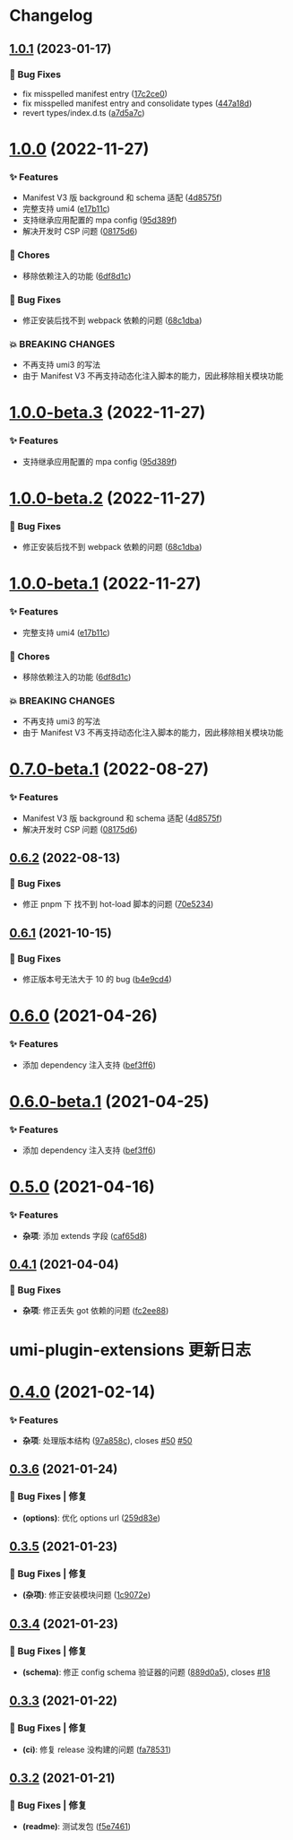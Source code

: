 # Changelog

## [1.0.1](https://github.com/arvinxx/umi-plugin-extensions/compare/v1.0.0...v1.0.1) (2023-01-17)

### 🐛 Bug Fixes

- fix misspelled manifest entry ([17c2ce0](https://github.com/arvinxx/umi-plugin-extensions/commit/17c2ce0))
- fix misspelled manifest entry and consolidate types ([447a18d](https://github.com/arvinxx/umi-plugin-extensions/commit/447a18d))
- revert types/index.d.ts ([a7d5a7c](https://github.com/arvinxx/umi-plugin-extensions/commit/a7d5a7c))

# [1.0.0](https://github.com/arvinxx/umi-plugin-extensions/compare/v0.6.2...v1.0.0) (2022-11-27)

### ✨ Features

- Manifest V3 版 background 和 schema 适配 ([4d8575f](https://github.com/arvinxx/umi-plugin-extensions/commit/4d8575f))
- 完整支持 umi4 ([e17b11c](https://github.com/arvinxx/umi-plugin-extensions/commit/e17b11c))
- 支持继承应用配置的 mpa config ([95d389f](https://github.com/arvinxx/umi-plugin-extensions/commit/95d389f))
- 解决开发时 CSP 问题 ([08175d6](https://github.com/arvinxx/umi-plugin-extensions/commit/08175d6))

### 🎫 Chores

- 移除依赖注入的功能 ([6df8d1c](https://github.com/arvinxx/umi-plugin-extensions/commit/6df8d1c))

### 🐛 Bug Fixes

- 修正安装后找不到 webpack 依赖的问题 ([68c1dba](https://github.com/arvinxx/umi-plugin-extensions/commit/68c1dba))

### 💥 BREAKING CHANGES

- 不再支持 umi3 的写法
- 由于 Manifest V3 不再支持动态化注入脚本的能力，因此移除相关模块功能

# [1.0.0-beta.3](https://github.com/arvinxx/umi-plugin-extensions/compare/v1.0.0-beta.2...v1.0.0-beta.3) (2022-11-27)

### ✨ Features

- 支持继承应用配置的 mpa config ([95d389f](https://github.com/arvinxx/umi-plugin-extensions/commit/95d389f))

# [1.0.0-beta.2](https://github.com/arvinxx/umi-plugin-extensions/compare/v1.0.0-beta.1...v1.0.0-beta.2) (2022-11-27)

### 🐛 Bug Fixes

- 修正安装后找不到 webpack 依赖的问题 ([68c1dba](https://github.com/arvinxx/umi-plugin-extensions/commit/68c1dba))

# [1.0.0-beta.1](https://github.com/arvinxx/umi-plugin-extensions/compare/v0.7.0-beta.1...v1.0.0-beta.1) (2022-11-27)

### ✨ Features

- 完整支持 umi4 ([e17b11c](https://github.com/arvinxx/umi-plugin-extensions/commit/e17b11c))

### 🎫 Chores

- 移除依赖注入的功能 ([6df8d1c](https://github.com/arvinxx/umi-plugin-extensions/commit/6df8d1c))

### 💥 BREAKING CHANGES

- 不再支持 umi3 的写法
- 由于 Manifest V3 不再支持动态化注入脚本的能力，因此移除相关模块功能

# [0.7.0-beta.1](https://github.com/arvinxx/umi-plugin-extensions/compare/v0.6.2...v0.7.0-beta.1) (2022-08-27)

### ✨ Features

- Manifest V3 版 background 和 schema 适配 ([4d8575f](https://github.com/arvinxx/umi-plugin-extensions/commit/4d8575f))
- 解决开发时 CSP 问题 ([08175d6](https://github.com/arvinxx/umi-plugin-extensions/commit/08175d6))

## [0.6.2](https://github.com/arvinxx/umi-plugin-extensions/compare/v0.6.1...v0.6.2) (2022-08-13)

### 🐛 Bug Fixes

- 修正 pnpm 下 找不到 hot-load 脚本的问题 ([70e5234](https://github.com/arvinxx/umi-plugin-extensions/commit/70e5234))

## [0.6.1](https://github.com/arvinxx/umi-plugin-extensions/compare/v0.6.0...v0.6.1) (2021-10-15)

### 🐛 Bug Fixes

- 修正版本号无法大于 10 的 bug ([b4e9cd4](https://github.com/arvinxx/umi-plugin-extensions/commit/b4e9cd4))

# [0.6.0](https://github.com/arvinxx/umi-plugin-extensions/compare/v0.5.0...v0.6.0) (2021-04-26)

### ✨ Features

- 添加 dependency 注入支持 ([bef3ff6](https://github.com/arvinxx/umi-plugin-extensions/commit/bef3ff6))

# [0.6.0-beta.1](https://github.com/arvinxx/umi-plugin-extensions/compare/v0.5.0...v0.6.0-beta.1) (2021-04-25)

### ✨ Features

- 添加 dependency 注入支持 ([bef3ff6](https://github.com/arvinxx/umi-plugin-extensions/commit/bef3ff6))

# [0.5.0](https://github.com/arvinxx/umi-plugin-extensions/compare/v0.4.1...v0.5.0) (2021-04-16)

### ✨ Features

- **杂项**: 添加 extends 字段 ([caf65d8](https://github.com/arvinxx/umi-plugin-extensions/commit/caf65d8))

## [0.4.1](https://github.com/arvinxx/umi-plugin-extensions/compare/v0.4.0...v0.4.1) (2021-04-04)

### 🐛 Bug Fixes

- **杂项**: 修正丢失 got 依赖的问题 ([fc2ee88](https://github.com/arvinxx/umi-plugin-extensions/commit/fc2ee88))

# umi-plugin-extensions 更新日志

# [0.4.0](https://github.com/arvinxx/umi-plugin-extensions/compare/v0.3.6...v0.4.0) (2021-02-14)

### ✨ Features

- **杂项**: 处理版本结构 ([97a858c](https://github.com/arvinxx/umi-plugin-extensions/commit/97a858c)), closes [#50](https://github.com/arvinxx/umi-plugin-extensions/issues/50) [#50](https://github.com/arvinxx/umi-plugin-extensions/issues/50)

## [0.3.6](https://github.com/arvinxx/umi-plugin-extensions/compare/v0.3.5...v0.3.6) (2021-01-24)

### 🐛 Bug Fixes | 修复

- **(options)**: 优化 options url ([259d83e](https://github.com/arvinxx/umi-plugin-extensions/commit/259d83e))

## [0.3.5](https://github.com/arvinxx/umi-plugin-extensions/compare/v0.3.4...v0.3.5) (2021-01-23)

### 🐛 Bug Fixes | 修复

- **(杂项)**: 修正安装模块问题 ([1c9072e](https://github.com/arvinxx/umi-plugin-extensions/commit/1c9072e))

## [0.3.4](https://github.com/arvinxx/umi-plugin-extensions/compare/v0.3.3...v0.3.4) (2021-01-23)

### 🐛 Bug Fixes | 修复

- **(schema)**: 修正 config schema 验证器的问题 ([889d0a5](https://github.com/arvinxx/umi-plugin-extensions/commit/889d0a5)), closes [#18](https://github.com/arvinxx/umi-plugin-extensions/issues/18)

## [0.3.3](https://github.com/arvinxx/umi-plugin-extensions/compare/v0.3.2...v0.3.3) (2021-01-22)

### 🐛 Bug Fixes | 修复

- **(ci)**: 修复 release 没构建的问题 ([fa78531](https://github.com/arvinxx/umi-plugin-extensions/commit/fa78531))

## [0.3.2](https://github.com/arvinxx/umi-plugin-extensions/compare/v0.3.1...v0.3.2) (2021-01-21)

### 🐛 Bug Fixes | 修复

- **(readme)**: 测试发包 ([f5e7461](https://github.com/arvinxx/umi-plugin-extensions/commit/f5e7461))
